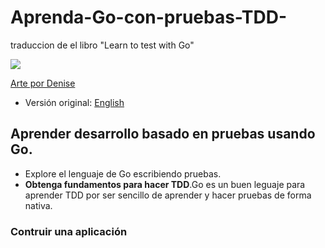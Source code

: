 # Aprenda-Go-con-pruebas-TDD-
traduccion de el libro "Learn to test with Go"

![](.gitbook/assets/red-green-blue-gophers-smaller.png)

[Arte por Denise](https://twitter.com/deniseyu21)

-   Versión original: [English](https://quii.gitbook.io/learn-go-with-tests/)

<!--- añadir el support me despues
- Formatos : Gitbook PDF
- Version orignal en Ingles
--->
## Aprender desarrollo basado en pruebas usando Go.

-   Explore el lenguaje de Go escribiendo pruebas.
-   **Obtenga fundamentos para hacer TDD**.Go es un buen leguaje para aprender TDD por ser sencillo de aprender y hacer pruebas de forma nativa.




<!---

Seccion DOS
--->
### Contruir una aplicación
















